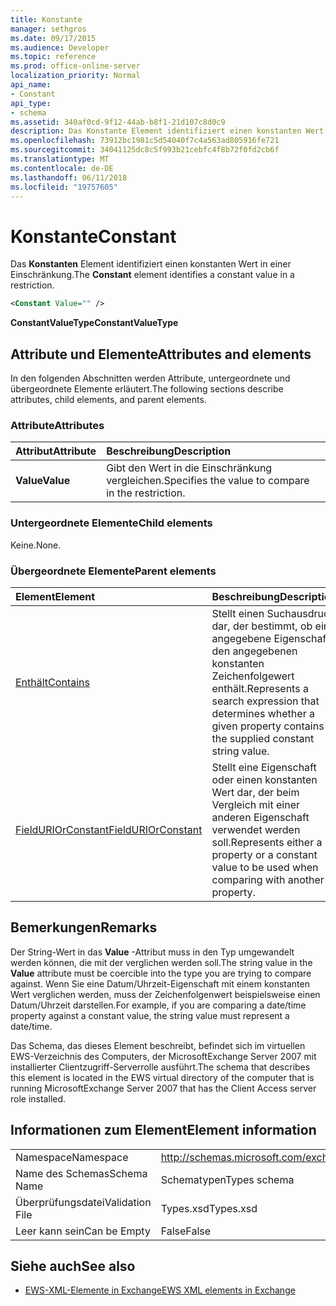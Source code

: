 ```yaml
---
title: Konstante
manager: sethgros
ms.date: 09/17/2015
ms.audience: Developer
ms.topic: reference
ms.prod: office-online-server
localization_priority: Normal
api_name:
- Constant
api_type:
- schema
ms.assetid: 340af0cd-9f12-44ab-b8f1-21d107c8d0c9
description: Das Konstante Element identifiziert einen konstanten Wert in einer Einschränkung.
ms.openlocfilehash: 73912bc1981c5d54040f7c4a563ad805916fe721
ms.sourcegitcommit: 34041125dc8c5f993b21cebfc4f8b72f0fd2cb6f
ms.translationtype: MT
ms.contentlocale: de-DE
ms.lasthandoff: 06/11/2018
ms.locfileid: "19757605"
---
```

# <a name="constant"></a><span data-ttu-id="2737e-103">Konstante</span><span class="sxs-lookup"><span data-stu-id="2737e-103">Constant</span></span>

<span data-ttu-id="2737e-104">Das **Konstanten** Element identifiziert einen konstanten Wert in einer Einschränkung.</span><span class="sxs-lookup"><span data-stu-id="2737e-104">The **Constant** element identifies a constant value in a restriction.</span></span> 
  
```xml
<Constant Value="" />
```

 <span data-ttu-id="2737e-105">**ConstantValueType**</span><span class="sxs-lookup"><span data-stu-id="2737e-105">**ConstantValueType**</span></span>
## <a name="attributes-and-elements"></a><span data-ttu-id="2737e-106">Attribute und Elemente</span><span class="sxs-lookup"><span data-stu-id="2737e-106">Attributes and elements</span></span>

<span data-ttu-id="2737e-107">In den folgenden Abschnitten werden Attribute, untergeordnete und übergeordnete Elemente erläutert.</span><span class="sxs-lookup"><span data-stu-id="2737e-107">The following sections describe attributes, child elements, and parent elements.</span></span>
  
### <a name="attributes"></a><span data-ttu-id="2737e-108">Attribute</span><span class="sxs-lookup"><span data-stu-id="2737e-108">Attributes</span></span>

|<span data-ttu-id="2737e-109">**Attribut**</span><span class="sxs-lookup"><span data-stu-id="2737e-109">**Attribute**</span></span>|<span data-ttu-id="2737e-110">**Beschreibung**</span><span class="sxs-lookup"><span data-stu-id="2737e-110">**Description**</span></span>|
|:-----|:-----|
|<span data-ttu-id="2737e-111">**Value**</span><span class="sxs-lookup"><span data-stu-id="2737e-111">**Value**</span></span> <br/> |<span data-ttu-id="2737e-112">Gibt den Wert in die Einschränkung vergleichen.</span><span class="sxs-lookup"><span data-stu-id="2737e-112">Specifies the value to compare in the restriction.</span></span>  <br/> |
   
### <a name="child-elements"></a><span data-ttu-id="2737e-113">Untergeordnete Elemente</span><span class="sxs-lookup"><span data-stu-id="2737e-113">Child elements</span></span>

<span data-ttu-id="2737e-114">Keine.</span><span class="sxs-lookup"><span data-stu-id="2737e-114">None.</span></span>
  
### <a name="parent-elements"></a><span data-ttu-id="2737e-115">Übergeordnete Elemente</span><span class="sxs-lookup"><span data-stu-id="2737e-115">Parent elements</span></span>

|<span data-ttu-id="2737e-116">**Element**</span><span class="sxs-lookup"><span data-stu-id="2737e-116">**Element**</span></span>|<span data-ttu-id="2737e-117">**Beschreibung**</span><span class="sxs-lookup"><span data-stu-id="2737e-117">**Description**</span></span>|
|:-----|:-----|
|[<span data-ttu-id="2737e-118">Enthält</span><span class="sxs-lookup"><span data-stu-id="2737e-118">Contains</span></span>](contains.md) <br/> |<span data-ttu-id="2737e-119">Stellt einen Suchausdruck dar, der bestimmt, ob eine angegebene Eigenschaft den angegebenen konstanten Zeichenfolgewert enthält.</span><span class="sxs-lookup"><span data-stu-id="2737e-119">Represents a search expression that determines whether a given property contains the supplied constant string value.</span></span>  <br/> |
|[<span data-ttu-id="2737e-120">FieldURIOrConstant</span><span class="sxs-lookup"><span data-stu-id="2737e-120">FieldURIOrConstant</span></span>](fielduriorconstant.md) <br/> |<span data-ttu-id="2737e-121">Stellt eine Eigenschaft oder einen konstanten Wert dar, der beim Vergleich mit einer anderen Eigenschaft verwendet werden soll.</span><span class="sxs-lookup"><span data-stu-id="2737e-121">Represents either a property or a constant value to be used when comparing with another property.</span></span>  <br/> |
   
## <a name="remarks"></a><span data-ttu-id="2737e-122">Bemerkungen</span><span class="sxs-lookup"><span data-stu-id="2737e-122">Remarks</span></span>

<span data-ttu-id="2737e-123">Der String-Wert in das **Value** -Attribut muss in den Typ umgewandelt werden können, die mit der verglichen werden soll.</span><span class="sxs-lookup"><span data-stu-id="2737e-123">The string value in the **Value** attribute must be coercible into the type you are trying to compare against.</span></span> <span data-ttu-id="2737e-124">Wenn Sie eine Datum/Uhrzeit-Eigenschaft mit einem konstanten Wert verglichen werden, muss der Zeichenfolgenwert beispielsweise einen Datum/Uhrzeit darstellen.</span><span class="sxs-lookup"><span data-stu-id="2737e-124">For example, if you are comparing a date/time property against a constant value, the string value must represent a date/time.</span></span> 
  
<span data-ttu-id="2737e-125">Das Schema, das dieses Element beschreibt, befindet sich im virtuellen EWS-Verzeichnis des Computers, der MicrosoftExchange Server 2007 mit installierter Clientzugriff-Serverrolle ausführt.</span><span class="sxs-lookup"><span data-stu-id="2737e-125">The schema that describes this element is located in the EWS virtual directory of the computer that is running MicrosoftExchange Server 2007 that has the Client Access server role installed.</span></span>
  
## <a name="element-information"></a><span data-ttu-id="2737e-126">Informationen zum Element</span><span class="sxs-lookup"><span data-stu-id="2737e-126">Element information</span></span>

|||
|:-----|:-----|
|<span data-ttu-id="2737e-127">Namespace</span><span class="sxs-lookup"><span data-stu-id="2737e-127">Namespace</span></span>  <br/> |http://schemas.microsoft.com/exchange/services/2006/types  <br/> |
|<span data-ttu-id="2737e-128">Name des Schemas</span><span class="sxs-lookup"><span data-stu-id="2737e-128">Schema Name</span></span>  <br/> |<span data-ttu-id="2737e-129">Schematypen</span><span class="sxs-lookup"><span data-stu-id="2737e-129">Types schema</span></span>  <br/> |
|<span data-ttu-id="2737e-130">Überprüfungsdatei</span><span class="sxs-lookup"><span data-stu-id="2737e-130">Validation File</span></span>  <br/> |<span data-ttu-id="2737e-131">Types.xsd</span><span class="sxs-lookup"><span data-stu-id="2737e-131">Types.xsd</span></span>  <br/> |
|<span data-ttu-id="2737e-132">Leer kann sein</span><span class="sxs-lookup"><span data-stu-id="2737e-132">Can be Empty</span></span>  <br/> |<span data-ttu-id="2737e-133">False</span><span class="sxs-lookup"><span data-stu-id="2737e-133">False</span></span>  <br/> |
   
## <a name="see-also"></a><span data-ttu-id="2737e-134">Siehe auch</span><span class="sxs-lookup"><span data-stu-id="2737e-134">See also</span></span>



- [<span data-ttu-id="2737e-135">EWS-XML-Elemente in Exchange</span><span class="sxs-lookup"><span data-stu-id="2737e-135">EWS XML elements in Exchange</span></span>](ews-xml-elements-in-exchange.md)

